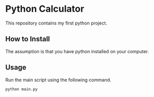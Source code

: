 # Python Calculator
This repository contains my first python project. 

## How to Install
The assumption is that you have python installed on your computer.

## Usage
Run the main script using the following command.
```python
python main.py
```
